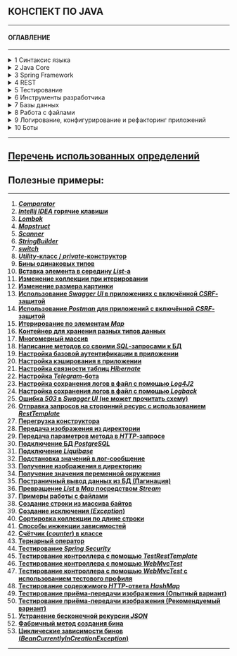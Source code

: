 ## **КОНСПЕКТ ПО JAVA**
-----------------------------------------------------------------------------------------------------------------------

#### ОГЛАВЛЕНИЕ
-----------------------------------------------------------------------------------------------------------------------

<details><summary>1 Синтаксис языка</summary><ul>

-----------------------------------------------------------------------------------------------------------------------
[***1 Синтаксис языка***](/conspect/01_01.md/#1-синтаксис-языка)
-----------------------------------------------------------------------------------------------------------------------

<details><summary>1.1 Переменные</summary>

-----------------------------------------------------------------------------------------------------------------------
[***1.1 Переменные***](/conspect/01_01.md/#11-переменные)

> [**1.1.1 Виды переменных**](/conspect/01_01.md/#111-виды-переменных)

> [**1.1.2 Типизация переменных**](/conspect/01_01.md/#112-типизация-переменных)

> [**1.1.3 Значения переменных по умолчанию**](/conspect/01_01.md/#113-значения-переменных-по-умолчанию)
-----------------------------------------------------------------------------------------------------------------------
</details>

<details><summary>1.2 Условные операторы</summary>

-----------------------------------------------------------------------------------------------------------------------
[***1.2 Условные операторы***](/conspect/01_02.md/#12-условные-операторы)

> [_1.2.1 Оператор ***if***_](/conspect/01_02.md/#121-оператор-if)  

> [_1.2.2 Оператор ***if-else***_](/conspect/01_02.md/#122-оператор-if-else)  

> [_1.2.3 Оператор ***switch***_](/conspect/01_02.md/#123-оператор-switch)  

> [_1.2.4 Тернарный оператор_](/conspect/01_02.md/#124-тернарный-оператор)
-----------------------------------------------------------------------------------------------------------------------
</details>

<details><summary>1.3 Циклы</summary>

-----------------------------------------------------------------------------------------------------------------------
[***1.3 Циклы***](/conspect/01_03.md/#13-циклы)

> [**1.3.1 Цикл _for_**](/conspect/01_03.md/#131-цикл-for)

> [**1.3.2 Цикл _while_**](/conspect/01_03.md/#132-цикл-while)

> [**1.3.3 Цикл _do-while_**](/conspect/01_03.md/#133-цикл-do-while)

> [**1.3.4 Цикл _for-each_**](/conspect/01_03.md/#134-цикл-for-each)
-----------------------------------------------------------------------------------------------------------------------
</details>

<details><summary>1.4 Массивы</summary>

-----------------------------------------------------------------------------------------------------------------------
[***1.4 Массивы***](/conspect/01_04.md/#14-массивы)

> [**1.4.1 Виды массивов**](/conspect/01_04.md/#141-виды-массивов)

> [**1.4.2 Способы создания массивов**](/conspect/01_04.md/#142-способы-создания-массивов)
> > [_1.4.2.1 Объявление массива_](/conspect/01_04.md/#1421-объявление-массива)  
> > [_1.4.2.2 Инициализация массива_](/conspect/01_04.md/#1422-инициализация-массива)

> [**1.4.3 Получение значения элемента массива**](/conspect/01_04.md/#143-получение-значения-элемента-массива)

> [**1.4.4 Свойство массива _length_**](/conspect/01_04.md/#144-свойство-массива-length)

> [**1.4.5 Класс _Arrays_**](/conspect/01_04.md/#145-класс-arrays)
> > [_1.4.5.1 toString()_](/conspect/01_04.md/#1451-tostring)  
> > [_1.4.5.2 fill()_](/conspect/01_04.md/#1452-fill)  
> > [_1.4.5.3 equals()_](/conspect/01_04.md/#1453-equals)  
> > [_1.4.5.4 copyOf()_](/conspect/01_04.md/#1454-copyof)  
> > [_1.4.5.5 sort()_](/conspect/01_04.md/#1455-sort)  
> > [_1.4.5.6 binarySearch()_](/conspect/01_04.md/#1456-binarysearch)
-----------------------------------------------------------------------------------------------------------------------
</details>

<details><summary>1.5 Строки (Класс String)</summary>

-----------------------------------------------------------------------------------------------------------------------
[***1.5 Строки (Класс String)***](/conspect/01_05.md/#15-строки-класс-string)

> [**1.5.1 Пул строк (String pool)**](/conspect/01_05.md/#151-пул-строк-string-pool)

> [**1.5.2 Конкатенация (сложение) строк**](/conspect/01_05.md/#152-конкатенация-сложение-строк)

> [**1.5.3 Методы для работы со строками**](/conspect/01_05.md/#153-методы-для-работы-со-строками)
> > [_1.5.3.1 equals()_](/conspect/01_05.md/#1531-equals)  
> > [_1.5.3.2 equalsIgnoreCase()_](/conspect/01_05.md/#1532-equalsignorecase)  
> > [_1.5.3.3 length()_](/conspect/01_05.md/#1533-length)  
> > [_1.5.3.4 isEmpty()_](/conspect/01_05.md/#1534-isempty)  
> > [_1.5.3.5 isBlank()_](/conspect/01_05.md/#1535-isblank)  
> > [_1.5.3.6 contains()_](/conspect/01_05.md/#1536-contains)  
> > [_1.5.3.7 endsWith()_](/conspect/01_05.md/#1537-endswith)  
> > [_1.5.3.8 startsWith()_](/conspect/01_05.md/#1538-startswith)  
> > [_1.5.3.9 charAt()_](/conspect/01_05.md/#1539-charat)  
> > [_1.5.3.10 substring()_](/conspect/01_05.md/#15310-substring)  
> > [_1.5.3.11 toUpperCase()_](/conspect/01_05.md/#15311-touppercase)  
> > [_1.5.3.12 toLowerCase()_](/conspect/01_05.md/#15312-tolowercase)  
> > [_1.5.3.13 trim()_](/conspect/01_05.md/#15313-trim)  
> > [_1.5.3.14 split()_](/conspect/01_05.md/#15314-split)  
> > [_1.5.3.15 toCharArray()_](/conspect/01_05.md/#15315-tochararray)  
> > [_1.5.3.16 replace()_](/conspect/01_05.md/#15316-replace)  
> > [_1.5.3.17 repeat()_](/conspect/01_05.md/#15317-repeat)

> [**1.5.4 Формирование строк из массивов**](/conspect/01_05.md/#154-формирование-строк-из-массивов)
> > [_1.5.4.1 Символьный массив_](/conspect/01_05.md/#1541-символьный-массив)  
> > [_1.5.4.2 Массив байтов_](/conspect/01_05.md/#1542-массив-байтов)
-----------------------------------------------------------------------------------------------------------------------
</details>

<details><summary>1.6 Изменяемые строки (StringBuilder)</summary>

-----------------------------------------------------------------------------------------------------------------------
[***1.6 Изменяемые строки (StringBuilder)***](/conspect/01_06.md/#16-изменяемые-строки-stringbuilder)

> [**1.6.1 append()**](/conspect/01_06.md/#161-append)

> [**1.6.2 toString()**](/conspect/01_06.md/#162-tostring)
-----------------------------------------------------------------------------------------------------------------------
</details>

<details><summary>1.7 Класс Scanner</summary>

-----------------------------------------------------------------------------------------------------------------------
[***1.7 Класс Scanner***](/conspect/01_07.md/#17-класс-scanner)

> [**1.7.1 nextLine()**](/conspect/01_07.md/#171-nextline)

> [**1.7.2 nextInt()**](/conspect/01_07.md/#172-nextint)

> [**1.7.3 hasNext()**](/conspect/01_07.md/#173-hasnext)

> [**1.7.4 hasNextInt()**](/conspect/01_07.md/#174-hasnextint)

> [**1.7.5 hasNextLine()**](/conspect/01_07.md/#175-hasnextline)

> [**1.7.6 hasNextByte()**](/conspect/01_07.md/#176-hasnextbyte)

> [**1.7.7 hasNextShort()**](/conspect/01_07.md/#177-hasnextshort)

> [**1.7.8 hasNextLong()**](/conspect/01_07.md/#178-hasnextlong)

> [**1.7.9 hasNextFloat()**](/conspect/01_07.md/#179-hasnextfloat)

> [**1.7.10 hasNextDouble()**](/conspect/01_07.md/#1710-hasnextdouble)

> [**1.7.11 useDelimiter()**](/conspect/01_07.md/#1711-usedelimiter)

> [**1.7.12 close()**](/conspect/01_07.md/#1712-close)
-----------------------------------------------------------------------------------------------------------------------
</details>

<details><summary>1.8 Методы</summary>

-----------------------------------------------------------------------------------------------------------------------
[***1.8 Методы***](/conspect/01_08.md/#18-методы)

> [**1.8.1 Модификаторы доступа**](/conspect/01_08.md/#181-модификаторы-доступа)

> [**1.8.2 Типы методов**](/conspect/01_08.md/#182-типы-методов)

> [**1.8.3 Идентичность методов**](/conspect/01_08.md/#183-идентичность-методов)

> [**1.8.4 Возвращение значений из метода**](/conspect/01_08.md/#184-возвращение-значений-из-метода)
-----------------------------------------------------------------------------------------------------------------------
</details>

<details><summary>1.9 Объекты и классы</summary>

-----------------------------------------------------------------------------------------------------------------------
[***1.9 Объекты и классы***](/conspect/01_09.md/#19-объекты-и-классы)

> [**1.9.1 Объекты**](/conspect/01_09.md/#191-объекты)

> [**1.9.2 Классы**](/conspect/01_09.md/#192-классы)

> [**1.9.3 Конструктор**](/conspect/01_09.md/#193-конструктор)

> [**1.9.4 Ключевое слово _this_**](/conspect/01_09.md/#194-ключевое-слово-this)

> [**1.9.5 Переменные класса (поля)**](/conspect/01_09.md/#195-переменные-класса-поля)

> [**1.9.6 Геттеры и сеттеры**](/conspect/01_09.md/#196-геттеры-и-сеттеры)

> [**1.9.7 Методы объектов**](/conspect/01_09.md/#197-методы-объектов)
> > [_1.9.7.1 Переопределение метода_](/conspect/01_09.md/#1971-переопределение-метода)  
> > [_1.9.7.2 toString()_](/conspect/01_09.md/#1972-tostring)  
> > [_1.9.7.3 equals()_](/conspect/01_09.md/#1973-equals)  
> > [_1.9.7.4 hashCode()_](/conspect/01_09.md/#1974-hashcode)  
> > [_1.9.7.5 Контракт между equals() и hashCode()_](/conspect/01_09.md/#1975-контракт-между-equals-и-hashcode)

> [**1.9.8 Enum**](/conspect/01_09.md/#198-enum)
> > [_1.9.8.1 values()_](/conspect/01_09.md/#1981-values)  
> > [_1.9.8.2 valueOf()_](/conspect/01_09.md/#1982-valueof)  
> > [_1.9.8.3 ordinal()_](/conspect/01_09.md/#1983-ordinal)  
> > [_1.9.8.4 compareTo()_](/conspect/01_09.md/#1984-compareto)  
> > [_1.9.8.5 name()_](/conspect/01_09.md/#1985-name)
-----------------------------------------------------------------------------------------------------------------------
</details>

<details><summary>1.10 Принципы написания кода</summary>

-----------------------------------------------------------------------------------------------------------------------
[***1.10 Принципы написания кода***](/conspect/01_10.md/#110-принципы-написания-кода)

> [**1.10.1 SOLID**](/conspect/01_10.md/#1101-solid)

> [**1.10.2 DRY**](/conspect/01_10.md/#1102-dry)

> [**1.10.3 KISS**](/conspect/01_10.md/#1103-kiss)

> [**1.10.4 YAGNI**](/conspect/01_10.md/#1104-yagni)
-----------------------------------------------------------------------------------------------------------------------
</details>
</ul></details>

<details><summary>2 Java Core</summary><ul>

-----------------------------------------------------------------------------------------------------------------------
[***2 Java Core***](/conspect/02_01.md/#2-java-core)
-----------------------------------------------------------------------------------------------------------------------

<details><summary>2.1 Память в Java</summary>

-----------------------------------------------------------------------------------------------------------------------
[***2.1 Память в Java***](/conspect/02_01.md/#21-память-в-java)

> [**2.1.1 Структура данных**](/conspect/02_01.md/#211-структура-данных)

> [**2.1.1 Стек (Stack)**](/conspect/02_01.md/#211-стек-stack)

> [**2.1.2 Куча (Heap)**](/conspect/02_01.md/#212-куча-heap)

> [**2.1.3 Сборка мусора (Garbage Collection)**](/conspect/02_01.md/#213-сборка-мусора-garbage-collection)
> > [_2.1.3.1 Serial GC_](/conspect/02_01.md/#2131-serial-gc)  
> > [_2.1.3.2 Parallel GC_](/conspect/02_01.md/#2132-parallel-gc)  
> > [_2.1.3.3 CMS (Concurrent Mark Sweep) GC_](/conspect/02_01.md/#2133-cms-concurrent-mark-sweep-gc)  
> > [_2.1.3.4 G1 (Garbage First) GC_](/conspect/02_01.md/#2134-g1-garbage-first-gc)

> [**2.1.4 Жизненный цикл приложения**](/conspect/02_01.md/#214-жизненный-цикл-приложения)  
> > [_2.1.4.1 JDK, JRE, JVM_](/conspect/02_01.md/#2141-jdk-jre-jvm)  
> > [_2.1.4.2 Основные настройки JVM_](/conspect/02_01.md/#2142-основные-настройки-jvm)

> [**2.1.5 Типы ссылок на объекты**](/conspect/02_01.md/#215-типы-ссылок-на-объекты)
-----------------------------------------------------------------------------------------------------------------------
</details>

###### 2.2 Объектно-ориентированное программирование (ООП)

-----------------------------------------------------------------------------------------------------------------------
[***2.2 Объектно-ориентированное программирование (ООП)***](/conspect/02_02.md/#22-объектно-ориентированное-программирование-ооп)

> [**2.2.1 Инкапсуляция**](/conspect/02_02.md/#221-инкапсуляция)

> [**2.2.2 Наследование**](/conspect/02_02.md/#222-наследование)

> [**2.2.3 Полиморфизм**](/conspect/02_02.md/#223-полиморфизм)  
> > [_2.2.3.1 Дженерики (Параметрический полиморфизм)_](/conspect/02_02.md/#2231-дженерики-параметрический-полиморфизм)  

> [**2.2.4 Абстракция**](/conspect/02_02.md/#224-абстракция)
> > [_2.2.4.1 Абстрактные классы_](/conspect/02_02.md/#2241-абстрактные-классы)  
> > [_2.2.4.2 Интерфейсы_](/conspect/02_02.md/#2242-интерфейсы)
> > > [2.2.4.2.1 Анонимные классы](/conspect/02_02.md/#22421-анонимные-классы)  
> > > [2.2.4.2.2 Функциональные интерфейсы](/conspect/02_02.md/#22422-функциональные-интерфейсы)  
> > > [2.2.4.2.3 _Iterator_](/conspect/02_02.md/#22423-iterator)  
> > > [2.2.4.2.4 _Comparator_](/conspect/02_02.md/#22424-comparator)  
> > > [2.2.4.2.5 _Comparable_](/conspect/02_02.md/#22425-comparable)  
>
> > [_2.2.4.3 Различия между абстрактным классом и интерфейсом_](/conspect/02_02.md/#2243-различия-между-абстрактным-классом-и-интерфейсом)  
-----------------------------------------------------------------------------------------------------------------------

###### 2.3 MVC

-----------------------------------------------------------------------------------------------------------------------
[***2.3 MVC***](/conspect/02_03.md/#23-mvc)
-----------------------------------------------------------------------------------------------------------------------

###### 2.4 Системы сборки

-----------------------------------------------------------------------------------------------------------------------
[***2.4 Системы сборки***](/conspect/02_04.md/#24-системы-сборки)

> [**2.4.1 Maven**](/conspect/02_04.md/#241-maven)

> [**2.4.2 Gradle**](/conspect/02_04.md/#242-gradle)

> [**2.4.3 Библиотеки**](/conspect/02_04.md/#243-библиотеки)
-----------------------------------------------------------------------------------------------------------------------

###### 2.5 Исключения

-----------------------------------------------------------------------------------------------------------------------
[***2.5 Исключения***](/conspect/02_05.md/#25-исключения)

> [**2.5.1 Иерархия исключений**](/conspect/02_05.md/#251-иерархия-исключений)

> [**2.5.2 Обработка исключений**](/conspect/02_05.md/#252-обработка-исключений)

> [**2.5.3 Написание своих исключений**](/conspect/02_05.md/#253-написание-своих-исключений)
-----------------------------------------------------------------------------------------------------------------------

###### 2.6 Java Collections Framework

-----------------------------------------------------------------------------------------------------------------------
[***2.6 Java Collections Framework***](/conspect/02_06.md/#26-java-collections-framework)

> [**2.6.1 Класс Collections**](/conspect/02_06.md/#261-класс-collections)
> > [_2.6.1.1 fill()_](/conspect/02_06.md/#2611-fill)  
> > [_2.6.1.2 max()_](/conspect/02_06.md/#2612-max)  
> > [_2.6.1.3 min()_](/conspect/02_06.md/#2613-min)  
> > [_2.6.1.4 copy()_](/conspect/02_06.md/#2614-copy)  
> > [_2.6.1.5 binarySearch()_](/conspect/02_06.md/#2615-binarysearch)

> [**2.6.2 Список (_List_)**](/conspect/02_06.md/#262-список-list)
> > [_2.6.2.1 **ArrayList**_](/conspect/02_06.md/#2621-arraylist)
> > > [2.6.2.1.1 add()](/conspect/02_06.md/#26211-add)  
> > > [2.6.2.1.2 get()](/conspect/02_06.md/#26212-get)  
> > > [2.6.2.1.3 set()](/conspect/02_06.md/#26213-set)  
> > > [2.6.2.1.4 size()](/conspect/02_06.md/#26214-size)  
> > > [2.6.2.1.5 contains()](/conspect/02_06.md/#26215-contains)  
> > > [2.6.2.1.6 remove()](/conspect/02_06.md/#26216-remove)  
> > > [2.6.2.1.7 clear()](/conspect/02_06.md/#26217-clear)  
> > > [2.6.2.1.8 addAll()](/conspect/02_06.md/#26218-addall)  
> > > [2.6.2.1.9 indexOf()](/conspect/02_06.md/#26219-indexof)  
> > > [2.6.2.1.10 isEmpty()](/conspect/02_06.md/#262110-isempty)  
> > > [2.6.2.1.11 sort()](/conspect/02_06.md/#262111-sort)  
> > > [2.6.2.1.12 toArray()](/conspect/02_06.md/#262112-toarray)

> > [_2.6.2.2 **LinkedList**_](/conspect/02_06.md/#2622-linkedlist)  
> > [_2.6.2.3 Разница между **ArrayList** и **LinkedList**_](/conspect/02_06.md/#2623-разница-между-arraylist-и-linkedlist)

> [**2.6.3 Множество (_Set_)**](/conspect/02_06.md/#263-множество-set)

> [**2.6.4 Очередь (_Queue_)**](/conspect/02_06.md/#264-очередь-queue)
> > [_2.6.4.1 add()_](/conspect/02_06.md/#2641-add)  
> > [_2.6.4.2 remove()_](/conspect/02_06.md/#2642-remove)  
> > [_2.6.4.3 poll()_](/conspect/02_06.md/#2643-poll)  
> > [_2.6.4.4 peek()_](/conspect/02_06.md/#2644-peek)  
> > [_2.6.4.5 element()_](/conspect/02_06.md/#2645-element)
>
> > [_2.6.4.6 Двусторонняя очередь (**Deque**)_](/conspect/02_06.md/#2646-двусторонняя-очередь-deque)
> > > [2.6.4.6.1 addFirst()](/conspect/02_06.md/#26461-addfirst)  
> > > [2.6.4.6.2 addLast()](/conspect/02_06.md/#26462-addlast)  
> > > [2.6.4.6.3 getFirst()](/conspect/02_06.md/#26463-getfirst)  
> > > [2.6.4.6.4 getLast()](/conspect/02_06.md/#26464-getlast)  
> > > [2.6.4.6.5 offerFirst()](/conspect/02_06.md/#26465-offerfirst)  
> > > [2.6.4.6.6 offerLast()](/conspect/02_06.md/#26466-offerlast)  
> > > [2.6.4.6.7 рор()](/conspect/02_06.md/#26467-рор)  
> > > [2.6.4.6.8 push()](/conspect/02_06.md/#26468-push)  
> > > [2.6.4.6.9 removeFirstOccurrence()](/conspect/02_06.md/#26469-removefirstoccurrence)  
> > > [2.6.4.6.10 removeLastOccurrence()](/conspect/02_06.md/#264610-removelastoccurrence)

> [**2.6.5 Мап (_Map_)**](/conspect/02_06.md/#265-мап-map)
> > [_2.6.5.1 **HashMap**_](/conspect/02_06.md/#2651-hashmap)
> > > [2.6.5.1.1 put()](/conspect/02_06.md/#26511-put)  
> > > [2.6.5.1.2 get()](/conspect/02_06.md/#26512-get)  
> > > [2.6.5.1.3 containsValue()](/conspect/02_06.md/#26513-containsvalue)  
> > > [2.6.5.1.4 containsKey()](/conspect/02_06.md/#26514-containskey)  
> > > [2.6.5.1.5 remove()](/conspect/02_06.md/#26515-remove)  
> > > [2.6.5.1.6 isEmpty()](/conspect/02_06.md/#26516-isempty)  
> > > [2.6.5.1.7 size()](/conspect/02_06.md/#26517-size)  
> > > [2.6.5.1.8 clear()](/conspect/02_06.md/#26518-clear)  
> > > [2.6.5.1.9 keySet()](/conspect/02_06.md/#26519-keyset)  
> > > [2.6.5.1.10 values()](/conspect/02_06.md/#265110-values)  
> > > [2.6.5.1.11 entrySet()](/conspect/02_06.md/#265111-entryset)
>
> > [_2.6.5.2 **LinkedHashMap**_](/conspect/02_06.md/#2652-linkedhashmap)  
> > [_2.6.5.3 **TreeMap**_](/conspect/02_06.md/#2653-treemap)  
> > [_2.6.5.4 Сравнительная таблица реализаций интерфейса **Map**_](/conspect/02_06.md/#2654-сравнительная-таблица-реализаций-интерфейса-map)
>
> > [_2.6.5.5 Интерфейс **Map.Entry**_](/conspect/02_06.md/#2655-интерфейс-mapentry)
> > > [2.6.5.5.1 equals()](/conspect/02_06.md/#26551-equals)  
> > > [2.6.5.5.2 hashCode()](/conspect/02_06.md/#26552-hashcode)  
> > > [2.6.5.5.3 getKey()](/conspect/02_06.md/#26553-getkey)  
> > > [2.6.5.5.4 getValue()](/conspect/02_06.md/#26554-getvalue)  
> > > [2.6.5.5.5 setValue()](/conspect/02_06.md/#26555-setvalue)
-----------------------------------------------------------------------------------------------------------------------

###### 2.7 Алгоритмы

-----------------------------------------------------------------------------------------------------------------------
[***2.7 Алгоритмы***](/conspect/02_07.md/#27-алгоритмы)  

> [**2.7.1 Алгоритмическая сложность**](/conspect/02_07.md/#271-алгоритмическая-сложность)  

> [**2.7.2 Примеры базовых алгоритмов**](/conspect/02_07.md/#272-примеры-базовых-алгоритмов)  
> > [_2.7.2.1 Пузырьковая сортировка_](/conspect/02_07.md/#2721-пузырьковая-сортировка)  
> > [_2.7.2.2 Сортировка выбором_](/conspect/02_07.md/#2722-сортировка-выбором)  
> > [_2.7.2.3 Сортировка вставкой_](/conspect/02_07.md/#2723-сортировка-вставкой)  
> > [_2.7.2.4 Линейный поиск_](/conspect/02_07.md/#2724-линейный-поиск)  
> > [_2.7.2.5 Бинарный поиск_](/conspect/02_07.md/#2725-бинарный-поиск)  
> > [_2.7.2.6 Два указателя_](/conspect/02_07.md/#2726-два-указателя)  

> [**2.7.3 Рекурсия**](/conspect/02_07.md/#273-рекурсия)  
> > [_2.7.3.1 Алгоритм Фибоначчи_](/conspect/02_07.md/#2731-алгоритм-фибоначчи)  
> > [_2.7.3.2 Быстрая сортировка_](/conspect/02_07.md/#2732-быстрая-сортировка)  
> > [_2.7.3.3 Сортировка слиянием_](/conspect/02_07.md/#2733-сортировка-слиянием)

> [**2.7.4 Алгоритмы на графах**](/conspect/02_07.md/#274-алгоритмы-на-графах)  
> > [_2.7.4.1 Поиск в глубину_](/conspect/02_07.md/#2741-поиск-в-глубину)  
> > [_2.7.4.2 Поиск в ширину_](/conspect/02_07.md/#2742-поиск-в-ширину)  
> > [_2.7.4.3 Алгоритм Дейкстры_](/conspect/02_07.md/#2743-алгоритм-дейкстры)  
-----------------------------------------------------------------------------------------------------------------------

###### 2.8 Stream API

-----------------------------------------------------------------------------------------------------------------------
[***2.8 Stream API***](/conspect/02_08.md/#28-stream-api)

> [**2.8.1 Лямбда-выражения**](/conspect/02_08.md/#281-лямбда-выражения)

> [**2.8.2 Ссылки на методы**](/conspect/02_08.md/#282-ссылки-на-методы)

> [**2.8.3 Stream**](/conspect/02_08.md/#283-stream)
> > [_2.8.3.1 Создание Stream_](/conspect/02_08.md/#2831-создание-stream)  
> > [_2.8.3.2 Промежуточные (конвеерные) операции Stream_](/conspect/02_08.md/#2832-промежуточные-конвеерные-операции-stream)
> > > [2.8.3.2.1 distinct()](/conspect/02_08.md/#28321-distinct)  
> > > [2.8.3.2.2 filter()](/conspect/02_08.md/#28322-filter)  
> > > [2.8.3.2.3 limit()](/conspect/02_08.md/#28323-limit)  
> > > [2.8.3.2.4 map()](/conspect/02_08.md/#28324-map)  
> > > [2.8.3.2.5 flatMap()](/conspect/02_08.md/#28325-flatmap)  
> > > [2.8.3.2.6 skip()](/conspect/02_08.md/#28326-skip)  
> > > [2.8.3.2.7 sorted()](/conspect/02_08.md/#28327-sorted)
>
> > [_2.8.3.3 Терминальные (конечные) операции Stream_](/conspect/02_08.md/#2833-терминальные-конечные-операции-stream)
> > > [2.8.3.3.1 allMatch()](/conspect/02_08.md/#28331-allmatch)  
> > > [2.8.3.3.2 anyMatch()](/conspect/02_08.md/#28332-anymatch)  
> > > [2.8.3.3.3 collect()](/conspect/02_08.md/#28333-collect)  
> > > [2.8.3.3.4 count()](/conspect/02_08.md/#28334-count)  
> > > [2.8.3.3.5 findFirst()](/conspect/02_08.md/#28335-findfirst)  
> > > [2.8.3.3.6 findAny()](/conspect/02_08.md/#28336-findany)  
> > > [2.8.3.3.7 forEach()](/conspect/02_08.md/#28337-foreach)  
> > > [2.8.3.3.8 max()](/conspect/02_08.md/#28338-max)  
> > > [2.8.3.3.9 min()](/conspect/02_08.md/#28339-min)  
> > > [2.8.3.3.10 noneMatch()](/conspect/02_08.md/#283310-nonematch)  
> > > [2.8.3.3.11 toArray()](/conspect/02_08.md/#283311-toarray)

> [**2.8.4 Collectors**](/conspect/02_08.md/#284-collectors)

> [**2.8.5 Optional**](/conspect/02_08.md/#285-optional)
> > [_2.8.5.1 Создание Optional_](/conspect/02_08.md/#2851-создание-optional)  
> > [_2.8.5.2 isPresent() и isEmpty()_](/conspect/02_08.md/#2852-ispresent-и-isempty)  
> > [_2.8.5.3 ifPresent()_](/conspect/02_08.md/#2853-ifpresent)  
> > [_2.8.5.4 orElse()_](/conspect/02_08.md/#2854-orelse)  
> > [_2.8.5.5 orElseGet()_](/conspect/02_08.md/#2855-orelseget)  
> > [_2.8.5.6 orElseThrow()_](/conspect/02_08.md/#2856-orelsethrow)  
> > [_2.8.5.7 get()_](/conspect/02_08.md/#2857-get)  
> > [_2.8.5.8 filter()_](/conspect/02_08.md/#2858-filter)  
> > [_2.8.5.9 map()_](/conspect/02_08.md/#2859-map)  
> > [_2.8.5.10 flatMap()_](/conspect/02_08.md/#28510-flatmap)

> [**2.8.6 Параллельные стримы**](/conspect/02_08.md/#286-параллельные-стримы)
-----------------------------------------------------------------------------------------------------------------------

###### 2.9 Thread

-----------------------------------------------------------------------------------------------------------------------
[***2.9 Thread***](/conspect/02_09.md/#29-thread)

> [**2.9.1 Методы класса Thread**](/conspect/02_09.md/#291-методы-класса-thread)
> > [_2.9.1.1 start()_](/conspect/02_09.md/#2911-start)  
> > [_2.9.1.2 run()_](/conspect/02_09.md/#2912-run)  
> > [_2.9.1.3 sleep()_](/conspect/02_09.md/#2913-sleep)  
> > [_2.9.1.4 join()_](/conspect/02_09.md/#2914-join)  
> > [_2.9.1.5 interrupt()_](/conspect/02_09.md/#2915-interrupt)  
> > [_2.9.1.6 currentThread()_](/conspect/02_09.md/#2916-currentthread)  
> > [_2.9.1.7 isInterrupted()_](/conspect/02_09.md/#2917-isinterrupted)

> [**2.9.2 Потоки-демоны**](/conspect/02_09.md/#292-потоки-демоны)

> [**2.9.3 Синхронизация потоков**](/conspect/02_09.md/#293-синхронизация-потоков)
> > [_2.9.3.1 **Deadlock**_](/conspect/02_09.md/#2931-deadlock)  
> > [_2.9.3.2 Синхронизаторы_](/conspect/02_09.md/#2932-синхронизаторы)
> > > [2.9.3.2.1 **Semaphore**](/conspect/02_09.md/#29321-semaphore)  
> > > [2.9.3.2.2 **CountDownLatch**](/conspect/02_09.md/#29322-countdownlatch)  
> > > [2.9.3.2.3 **CyclicBarrier**](/conspect/02_09.md/#29323-cyclicbarrier)  
> > > [2.9.3.2.4 **Exchanger**](/conspect/02_09.md/#29324-exchanger)  
> > > [2.9.3.2.5 **Phaser**](/conspect/02_09.md/#29325-phaser)
-----------------------------------------------------------------------------------------------------------------------

###### 2.10 Транзакции

-----------------------------------------------------------------------------------------------------------------------
[***2.10 Транзакции***](/conspect/02_10.md/#210-транзакции)

> [**2.10.1 ACID**](/conspect/02_10.md/#2101-acid)

> [**2.10.2 Уровни изоляции транзакций**](/conspect/02_10.md/#2102-уровни-изоляции-транзакций)

> [**2.10.3 Управление транзакциями в Spring**](/conspect/02_10.md/#2103-управление-транзакциями-в-spring)
-----------------------------------------------------------------------------------------------------------------------
</ul></details>

<details><summary>3 Spring Framework</summary><ul>

-----------------------------------------------------------------------------------------------------------------------
[***3 Spring Framework***](/conspect/03_01.md/#3-spring-framework)
-----------------------------------------------------------------------------------------------------------------------

###### 3.1 Основные технологии

-----------------------------------------------------------------------------------------------------------------------
[***3.1 Основные технологии***](/conspect/03_01.md/#31-основные-технологии)

> [**3.1.1 Inversion of Control**](/conspect/03_01.md/#311-inversion-of-control)
> > [_3.1.1.1 Интерфейс BeanFactory_](/conspect/03_01.md/#3111-интерфейс-beanfactory)  
> > [_3.1.1.2 Интерфейс ApplicationContext_](/conspect/03_01.md/#3112-интерфейс-applicationcontext)
> > > [3.1.1.2.1 Загрузка конфигурации из XML-файла](/conspect/03_01.md/#31121-загрузка-конфигурации-из-xml-файла)  
> > > [3.1.1.2.2 Загрузка конфигурации из Groovy-файла](/conspect/03_01.md/#31122-загрузка-конфигурации-из-groovy-файла)  
> > > [3.1.1.2.3 Использование конфигураций](/conspect/03_01.md/#31123-использование-конфигураций)

> [**3.1.2 Spring Bean**](/conspect/03_01.md/#312-spring-bean)
> > [_3.1.2.1 Переопределение бинов_](/conspect/03_01.md/#3121-переопределение-бинов)  
> > [_3.1.2.2 Нейминг бинов_](/conspect/03_01.md/#3122-нейминг-бинов)

> [**3.1.3 Dependency Injection**](/conspect/03_01.md/#313-dependency-injection)
-----------------------------------------------------------------------------------------------------------------------

###### 3.2 Spring Boot

-----------------------------------------------------------------------------------------------------------------------
[***3.2 Spring Boot***](/conspect/03_02.md/#32-spring-boot)

> [**3.2.1 Spring Boot Caching**](/conspect/03_02.md/#321-spring-boot-caching)
-----------------------------------------------------------------------------------------------------------------------

###### 3.3 Spring Initializr

-----------------------------------------------------------------------------------------------------------------------
[***3.3 Spring Initializr***](/conspect/03_03.md/#33-spring-initializr)

> [**3.3.1 Web-приложения Spring**](/conspect/03_03.md/#331-web-приложения-spring)
> > [_3.3.1.1 Контроллер_](/conspect/03_03.md/#3311-контроллер)  
> > [_3.3.1.2 Сервис_](/conspect/03_03.md/#3312-сервис)

> [**3.3.2 Передача параметров метода в запросе**](/conspect/03_03.md/#332-передача-параметров-метода-в-запросе)

> [**3.3.3 Объявление бинов**](/conspect/03_03.md/#333-объявление-бинов)

> [**3.3.4 Конфигурация бинов**](/conspect/03_03.md/#334-конфигурация-бинов)

> [**3.3.5 Bean Scope**](/conspect/03_03.md/#335-bean-scope)

> [**3.3.6 Обработка исключений**](/conspect/03_03.md/#336-обработка-исключений)
-----------------------------------------------------------------------------------------------------------------------

###### 3.4 Аннотации Spring

-----------------------------------------------------------------------------------------------------------------------
[***3.4 Аннотации Spring***](/conspect/03_04.md/#34-аннотации-spring)

> [**3.4.1 Аннотации для стартера**](/conspect/03_04.md/#341-аннотации-для-стартера)

> [**3.4.2 Аннотации для конфигурации**](/conspect/03_04.md/#342-аннотации-для-конфигурации)

> [**3.4.3 Аннотации для полей конфигурации**](/conspect/03_04.md/#343-аннотации-для-полей-конфигурации)

> [**3.4.4 Аннотации для методов конфигурации**](/conspect/03_04.md/#344-аннотации-для-методов-конфигурации)

> [**3.4.5 Аннотации для контроллера**](/conspect/03_04.md/#345-аннотации-для-контроллера)

> [**3.4.6 Аннотации для полей контроллера**](/conspect/03_04.md/#346-аннотации-для-полей-контроллера)

> [**3.4.7 Аннотации для методов контроллера**](/conspect/03_04.md/#347-аннотации-для-методов-контроллера)

> [**3.4.8 Аннотации для сервиса**](/conspect/03_04.md/#348-аннотации-для-сервиса)

> [**3.4.9 Аннотации для полей сервиса**](/conspect/03_04.md/#349-аннотации-для-полей-сервиса)

> [**3.4.10 Аннотации для методов сервиса**](/conspect/03_04.md/#3410-аннотации-для-методов-сервиса)

> [**3.4.11 Аннотации для репозитория**](/conspect/03_04.md/#3411-аннотации-для-репозитория)

> [**3.4.12 Аннотации для полей репозитория**](/conspect/03_04.md/#3412-аннотации-для-полей-репозитория)

> [**3.4.13 Аннотации для методов репозитория**](/conspect/03_04.md/#3413-аннотации-для-методов-репозитория)

> [**3.4.14 Аннотации для сущностей**](/conspect/03_04.md/#3414-аннотации-для-сущностей)

> [**3.4.15 Аннотации для полей сущностей**](/conspect/03_04.md/#3415-аннотации-для-полей-сущностей)

> [**3.4.16 Аннотации для методов сущностей**](/conspect/03_04.md/#3416-аннотации-для-методов-сущностей)

> [**3.4.17 Аннотации для исключений**](/conspect/03_04.md/#3417-аннотации-для-исключений)

> [**3.4.18 Аннотации для полей исключений**](/conspect/03_04.md/#3418-аннотации-для-полей-исключений)

> [**3.4.19 Аннотации для тестов**](/conspect/03_04.md/#3419-аннотации-для-тестов)

> [**3.4.20 Аннотации для полей тестов**](/conspect/03_04.md/#3420-аннотации-для-полей-тестов)

> [**3.4.21 Аннотации для методов тестов**](/conspect/03_04.md/#3421-аннотации-для-методов-тестов)

> [**3.4.22 Аннотации для мапперов**](/conspect/03_04.md/#3422-аннотации-для-мапперов)

> [**3.4.23 Аннотации для методов мапперов**](/conspect/03_04.md/#3423-аннотации-для-методов-мапперов)

> [**3.4.24 Аннотации для ExceptionHandler**](/conspect/03_04.md/#3424-аннотации-для-exceptionhandler)

> [**3.4.25 Аннотации для методов ExceptionHandler**](/conspect/03_04.md/#3425-аннотации-для-методов-exceptionhandler)
-----------------------------------------------------------------------------------------------------------------------

###### 3.5 Файл application.properties

-----------------------------------------------------------------------------------------------------------------------
[***3.5 Файл application.properties***](/conspect/03_05.md/#35-файл-applicationproperties)
-----------------------------------------------------------------------------------------------------------------------

###### 3.6 Spring Data

-----------------------------------------------------------------------------------------------------------------------
[***3.6 Spring Data***](/conspect/03_06.md/#36-spring-data)

> [**3.6.1 Spring Data JPA**](/conspect/03_06.md/#361-spring-data-jpa)
> > [_3.6.1.1 Подключение **Spring Data JPA**_](/conspect/03_06.md/#3611-подключение-spring-data-jpa)  
> > [_3.6.1.2 Подключение **Entity**_](/conspect/03_06.md/#3612-подключение-entity)
> > > [3.6.1.2.1 Связность сущностей](/conspect/03_06.md/#36121-связность-сущностей)  
> > > [3.6.1.2.2 Ленивая загрузка данных](/conspect/03_06.md/#36122-ленивая-загрузка-данных)
>
> > [_3.6.1.3 Подключение **JpaRepository**_](/conspect/03_06.md/#3613-подключение-jparepository)
> > > [3.6.1.3.1 Составление своих запросов](/conspect/03_06.md/#36131-составление-своих-запросов)  
> > > [3.6.1.3.2 Пагинация](/conspect/03_06.md/#36132-пагинация)
-----------------------------------------------------------------------------------------------------------------------

###### 3.7 Spring Boot Profiles

-----------------------------------------------------------------------------------------------------------------------
[***3.7 Spring Boot Profiles***](/conspect/03_07.md/#37-spring-boot-profiles)
-----------------------------------------------------------------------------------------------------------------------

###### 3.8 Spring REST Clients

-----------------------------------------------------------------------------------------------------------------------
[***3.8 Spring REST Clients***](/conspect/03_08.md/#38-spring-rest-clients)

> [**3.8.1 RestTemplate**](/conspect/03_08.md/#381-resttemplate)
> > [_3.8.1.1 getForObject()_](/conspect/03_08.md/#3811-getforobject)  
> > [_3.8.1.2 getForEntity()_](/conspect/03_08.md/#3812-getforentity)  
> > [_3.8.1.3 postForObject()_](/conspect/03_08.md/#3813-postforobject)  
> > [_3.8.1.4 postForEntity()_](/conspect/03_08.md/#3814-postforentity)  
> > [_3.8.1.5 put()_](/conspect/03_08.md/#3815-put)  
> > [_3.8.1.6 patchForObject()_](/conspect/03_08.md/#3816-patchforobject)  
> > [_3.8.1.7 delete()_](/conspect/03_08.md/#3817-delete)  
> > [_3.8.1.8 exchange()_](/conspect/03_08.md/#3818-exchange)
-----------------------------------------------------------------------------------------------------------------------

###### 3.9 Spring Security

-----------------------------------------------------------------------------------------------------------------------
[***3.9 Spring Security***](/conspect/03_09.md/#39-spring-security)

> [**3.9.1 Идентификация, аутентификация и авторизация**](/conspect/03_09.md/#391-идентификация-аутентификация-и-авторизация)
> > [_3.9.1.1 Идентификация_](/conspect/03_09.md/#3911-идентификация)  
> > [_3.9.1.2 Аутентификация_](/conspect/03_09.md/#3912-аутентификация)  
> > [_3.9.1.3 Авторизация_](/conspect/03_09.md/#3913-авторизация)
> > > [3.9.1.3.1 Авторизация _HTTP_-запросов](/conspect/03_09.md/#39131-авторизация-http-запросов)  
> > > [3.9.1.3.2 Авторизация методов](/conspect/03_09.md/#39132-авторизация-методов)

> [**3.9.2 Интеграция _Spring Security_ в _Servlet API_**](/conspect/03_09.md/#392-интеграция-spring-security-в-servlet-api)

> [**3.9.3 Получение информации о пользователе**](/conspect/03_09.md/#393-получение-информации-о-пользователе)

> [**3.9.4 Точки входа аутентификации**](/conspect/03_09.md/#394-точки-входа-аутентификации)

> [**3.9.5 Подключение _Spring Security_**](/conspect/03_09.md/#395-подключение-spring-security)

> [**3.9.6 Получение данных пользователя из базы данных**](/conspect/03_09.md/#396-получение-данных-пользователя-из-базы-данных)

> [**3.9.7 Фильтры безопасности**](/conspect/03_09.md/#397-фильтры-безопасности)

> [**3.9.8 _CSRF_**](/conspect/03_09.md/#398-csrf)

> [**3.9.9 _CORS_**](/conspect/03_09.md/#399-cors)

> [**3.9.10 Кодировщики паролей**](/conspect/03_09.md/#3910-кодировщики-паролей)
-----------------------------------------------------------------------------------------------------------------------
</ul></details>

<details><summary>4 REST</summary><ul>

-----------------------------------------------------------------------------------------------------------------------
[***4 REST***](/conspect/04.md/#4-rest)
-----------------------------------------------------------------------------------------------------------------------

###### 4.1 Протоколы

-----------------------------------------------------------------------------------------------------------------------
[***4.1 Протоколы***](/conspect/04.md/#41-протоколы)

> [**4.1.1 HTTP и HTTPS**](/conspect/04.md/#411-http-и-https)
> > [_4.1.1.1 HTTP-запрос_](/conspect/04.md/#4111-http-запрос)  
> > [_4.1.1.2 HTTP-ответ_](/conspect/04.md/#4112-http-ответ)  
> > [_4.1.1.3 URL_](/conspect/04.md/#4113-url)  
> > [_4.1.1.4 HTTPS_](/conspect/04.md/#4114-https)

> [**4.1.2 SOAP**](/conspect/04.md/#412-soap)  
> > [_4.1.2.1 Структура сообщения_](/conspect/04.md/#4121-структура-сообщения)  
> > > [4.1.2.1.1 Envelope](/conspect/04.md/#41211-envelope)  
> > > [4.1.2.1.2 Header](/conspect/04.md/#41212-header)  
> > > [4.1.2.1.3 Body](/conspect/04.md/#41213-body)  
> > > [4.1.2.1.4 Fault](/conspect/04.md/#41214-fault)  
> 
> > [_4.1.2.2 Кодировка_](/conspect/04.md/#4122-кодировка)  
> > [_4.1.2.3 Передача_](/conspect/04.md/#4123-передача)  
-----------------------------------------------------------------------------------------------------------------------

###### 4.2 Форматы

-----------------------------------------------------------------------------------------------------------------------
[***4.2 Форматы***](/conspect/04.md/#42-форматы)

> [**4.2.1 XML**](/conspect/04.md/#421-xml)

> [**4.2.2 JSON**](/conspect/04.md/#422-json)

> [**4.2.3 YAML**](/conspect/04.md/#423-yaml)
-----------------------------------------------------------------------------------------------------------------------

###### 4.3 Принципы REST

-----------------------------------------------------------------------------------------------------------------------
[***4.3 Принципы REST***](/conspect/04.md/#43-принципы-rest)
-----------------------------------------------------------------------------------------------------------------------

###### 4.4 Клиент-серверное взаимодействие

-----------------------------------------------------------------------------------------------------------------------
[***4.4 Клиент-серверное взаимодействие***](/conspect/04.md/#44-клиент-серверное-взаимодействие)
-----------------------------------------------------------------------------------------------------------------------
</ul></details>

<details><summary>5 Тестирование</summary><ul>

-----------------------------------------------------------------------------------------------------------------------
[***5 Тестирование***](/conspect/05.md/#5-тестирование)
-----------------------------------------------------------------------------------------------------------------------

###### 5.1 JUnit

-----------------------------------------------------------------------------------------------------------------------
[***5.1 JUnit***](/conspect/05.md/#51-junit)

> [**5.1.1 Подключение JUnit**](/conspect/05.md/#511-подключение-junit)

> [**5.1.2 Класс Assertions**](/conspect/05.md/#512-класс-assertions)
> > [_5.1.2.1 assertEquals()_](/conspect/05.md/#5121-assertequals)  
> > [_5.1.2.2 assertNotEquals()_](/conspect/05.md/#5122-assertnotequals)  
> > [_5.1.2.3 assertArrayEquals()_](/conspect/05.md/#5123-assertarrayequals)  
> > [_5.1.2.4 assertIterableEquals()_](/conspect/05.md/#5124-assertiterableequals)  
> > [_5.1.2.5 assertTrue()_](/conspect/05.md/#5125-asserttrue)  
> > [_5.1.2.6 assertFalse()_](/conspect/05.md/#5126-assertfalse)  
> > [_5.1.2.7 assertNull()_](/conspect/05.md/#5127-assertnull)  
> > [_5.1.2.8 assertNotNull()_](/conspect/05.md/#5128-assertnotnull)  
> > [_5.1.2.9 assertThrows()_](/conspect/05.md/#5129-assertthrows)  
> > [_5.1.2.10 assertDoesNotThrow()_](/conspect/05.md/#51210-assertdoesnotthrow)
-----------------------------------------------------------------------------------------------------------------------

###### 5.2 Параметризованные тесты

-----------------------------------------------------------------------------------------------------------------------
[***5.2 Параметризованные тесты***](/conspect/05.md/#52-параметризованные-тесты)
-----------------------------------------------------------------------------------------------------------------------

###### 5.3 Mockito

-----------------------------------------------------------------------------------------------------------------------
[***5.3 Mockito***](/conspect/05.md/#53-mockito)

> [**5.3.1 Подключение Mockito**](/conspect/05.md/#531-подключение-mockito)

> [**5.3.2 Применение Mockito**](/conspect/05.md/#532-применение-mockito)
> > [_5.3.2.1 Создание моков_](/conspect/05.md/#5321-создание-моков)  
> > [_5.3.2.2 Внедрение моков_](/conspect/05.md/#5322-внедрение-моков)  
> > [_5.3.2.3 Переопределение поведения моков_](/conspect/05.md/#5323-переопределение-поведения-моков)
> > > [5.3.2.3.1 when()](/conspect/05.md/#53231-when)  
> > > [5.3.2.3.2 thenReturn()](/conspect/05.md/#53232-thenreturn)  
> > > [5.3.2.3.3 thenThrow()](/conspect/05.md/#53233-thenthrow)  
> > > [5.3.2.3.4 doReturn()](/conspect/05.md/#53234-doreturn)  
> > > [5.3.2.3.5 doThrow()](/conspect/05.md/#53235-dothrow)  
> > > [5.3.2.3.6 doNothing()](/conspect/05.md/#53236-donothing)  
> > > [5.3.2.3.7 doCallRealMethod()](/conspect/05.md/#53237-docallrealmethod)  
> > > [5.3.2.3.8 thenCallRealMethod()](/conspect/05.md/#53238-thencallrealmethod)  
> > > [5.3.2.3.9 lenient()](/conspect/05.md/#53239-lenient)
>
> > [_5.3.2.4 Ожидаемые параметры методов моков_](/conspect/05.md/#5324-ожидаемые-параметры-методов-моков)
> > > [5.3.2.4.1 any(), anyInt(), anyBoolean(), anyChar(), anyByte(), anyShort(), anyLong(), anyFloat(), anyDouble()](/conspect/05.md/#53241-any-anyint-anyboolean-anychar-anybyte-anyshort-anylong-anyfloat-anydouble)  
> > > [5.3.2.4.2 eq()](/conspect/05.md/#53242-eq)  
> > > [5.3.2.4.3 same()](/conspect/05.md/#53243-same)  
> > > [5.3.2.4.4 contains()](/conspect/05.md/#53244-contains)  
> > > [5.3.2.4.5 endsWith() и startsWith()](/conspect/05.md/#53245-endswith-и-startswith)  
> > > [5.3.2.4.6 isNull() и isNotNull()](/conspect/05.md/#53246-isnull-и-isnotnull)
>
> > [_5.3.2.5 Проверка количества вызовов методов моков **verify()**_](/conspect/05.md/#5325-проверка-количества-вызовов-методов-моков-verify)
-----------------------------------------------------------------------------------------------------------------------

###### 5.4 Тестирование web-приложений

-----------------------------------------------------------------------------------------------------------------------
[***5.4 Тестирование web-приложений***](/conspect/05.md/#54-тестирование-web-приложений)

> [**5.4.1 Тестирование с помощью TestRestTemplate**](/conspect/05.md/#541-тестирование-с-помощью-testresttemplate)
> > [_5.4.1.1 getForObject()_](/conspect/05.md/#5411-getforobject)  
> > [_5.4.1.2 getForEntity()_](/conspect/05.md/#5412-getforentity)  
> > [_5.4.1.3 postForObject()_](/conspect/05.md/#5413-postforobject)  
> > [_5.4.1.4 postForEntity()_](/conspect/05.md/#5414-postforentity)  
> > [_5.4.1.5 put()_](/conspect/05.md/#5415-put)  
> > [_5.4.1.6 patchForObject()_](/conspect/05.md/#5416-patchforobject)  
> > [_5.4.1.7 delete()_](/conspect/05.md/#5417-delete)  
> > [_5.4.1.8 exchange()_](/conspect/05.md/#5418-exchange)  
> > [_5.4.1.9 withBasicAuth()_](/conspect/05.md/#5419-withbasicauth)
>
> [**5.4.2 Тестирование с помощью WebMvcTest**](/conspect/05.md/#542-тестирование-с-помощью-webmvctest)
-----------------------------------------------------------------------------------------------------------------------
</ul></details>

<details><summary>6 Инструменты разработчика</summary><ul>

-----------------------------------------------------------------------------------------------------------------------
[***6 Инструменты разработчика***](/conspect/06.md/#6-инструменты-разработчика)
-----------------------------------------------------------------------------------------------------------------------

###### 6.1 Документирование

-----------------------------------------------------------------------------------------------------------------------
[***6.1 Документирование***](/conspect/06.md/#61-документирование)

> [**6.1.1 _Swagger_**](/conspect/06.md/#611-swagger)
> > [_6.1.1.1 Подключение **Swagger**_](/conspect/06.md/#6111-подключение-swagger)  
> > [_6.1.1.2 Документирование приложения_](/conspect/06.md/#6112-документирование-приложения)  
> > [_6.1.1.3 Документирование контроллеров_](/conspect/06.md/#6113-документирование-контроллеров)  
> > [_6.1.1.4 Документирование методов контроллера_](/conspect/06.md/#6114-документирование-методов-контроллера)  
> > [_6.1.1.5 Документирование параметров методов контроллера_](/conspect/06.md/#6115-документирование-параметров-методов-контроллера)  
> > [_6.1.1.6 Документирование сущностей_](/conspect/06.md/#6116-документирование-сущностей)  
> > [_6.1.1.7 Совместимость со **Spring Security**_](/conspect/06.md/#6117-совместимость-со-spring-security)

> [**6.1.2 JavaDoc**](/conspect/06.md/#612-javadoc)

> [**6.1.3 Wiki**](/conspect/06.md/#613-wiki)
> > [_6.1.3.1 Markdown_](/conspect/06.md/#6131-markdown)  
> > [_6.1.3.2 README.md_](/conspect/06.md/#6132-readmemd)
-----------------------------------------------------------------------------------------------------------------------

###### 6.2 Postman

-----------------------------------------------------------------------------------------------------------------------
[***6.2 Postman***](/conspect/06.md/#62-postman)

> [**6.2.1 Совместимость со _Spring Security_**](/conspect/06.md/#621-совместимость-со-spring-security)
-----------------------------------------------------------------------------------------------------------------------

###### 6.3 PostgreSQL

-----------------------------------------------------------------------------------------------------------------------
[***6.3 PostgreSQL***](/conspect/06.md/#63-postgresql)

> [**6.3.1 Добавление ролей пользователей**](/conspect/06.md/#631-добавление-ролей-пользователей)

> [**6.3.2 Создание базы данных**](/conspect/06.md/#632-создание-базы-данных)
-----------------------------------------------------------------------------------------------------------------------

###### 6.4 Git

-----------------------------------------------------------------------------------------------------------------------
[***6.4 Git***](/conspect/06.md/#64-git)
-----------------------------------------------------------------------------------------------------------------------

###### 6.5 Intellij IDEA

-----------------------------------------------------------------------------------------------------------------------
[***6.5 Intellij IDEA***](/conspect/06.md/#65-intellij-idea)

> [**6.5.1 Горячие клавиши**](/conspect/06.md/#651-горячие-клавиши)

> [**6.5.2 Debug**](/conspect/06.md/#652-debug)
-----------------------------------------------------------------------------------------------------------------------

###### 6.6 Agile

-----------------------------------------------------------------------------------------------------------------------
[***6.6 Agile***](/conspect/06.md/#66-agile)

> [**6.6.1 Методологии Agile**](/conspect/06.md/#661-методологии-agile)

> [**6.6.2 Scrum**](/conspect/06.md/#662-scrum)
-----------------------------------------------------------------------------------------------------------------------

###### 6.7 Преобразование кода

-----------------------------------------------------------------------------------------------------------------------
[***6.7 Преобразование кода***](/conspect/06.md/#67-преобразование-кода)

> [**6.7.1 MapStruct**](/conspect/06.md/#671-mapstruct)

> [**6.7.2 Lombok**](/conspect/06.md/#672-lombok)
> > [_6.7.2.1 @Getter и @Setter_](/conspect/06.md/#6721-getter-и-setter)  
> > [_6.7.2.2 @NoArgsConstructor, @RequiredArgsConstructor и @AllArgsConstructor_](/conspect/06.md/#6722-noargsconstructor-requiredargsconstructor-и-allargsconstructor)  
> > [_6.7.2.3 @ToString_](/conspect/06.md/#6723-tostring)  
> > [_6.7.2.4 @EqualsAndHashCode_](/conspect/06.md/#6724-equalsandhashcode)  
> > [_6.7.2.5 @NonNull_](/conspect/06.md/#6725-nonnull)  
> > [_6.7.2.6 @Data_](/conspect/06.md/#6726-data)  
> > [_6.7.2.7 @Value_](/conspect/06.md/#6727-value)  
> > [_6.7.2.8 @Cleanup_](/conspect/06.md/#6728-cleanup)  
> > [_6.7.2.9 @Synchronized_](/conspect/06.md/#6729-synchronized)  
> > [_6.7.2.10 @SneakyThrows_](/conspect/06.md/#67210-sneakythrows)  
> > [_6.7.2.11 @Builder_](/conspect/06.md/#67211-builder)  
> > [_6.7.2.12 @Log_](/conspect/06.md/#67212-log)
-----------------------------------------------------------------------------------------------------------------------
</ul></details>

<details><summary>7 Базы данных</summary><ul>

-----------------------------------------------------------------------------------------------------------------------
[***7 Базы данных***](/conspect/07.md/#7-базы-данных)
-----------------------------------------------------------------------------------------------------------------------

###### 7.1 Data Tier

-----------------------------------------------------------------------------------------------------------------------
[***7.1 Data Tier***](/conspect/07.md/#71-data-tier)
-----------------------------------------------------------------------------------------------------------------------

###### 7.2 Persistence Layer

-----------------------------------------------------------------------------------------------------------------------
[***7.2 Persistence Layer***](/conspect/07.md/#72-persistence-layer)

> [**7.2.1 JDBC**](/conspect/07.md/#721-jdbc)

> [**7.2.2 JPA**](/conspect/07.md/#722-jpa)

> [**7.2.3 Hibernate**](/conspect/07.md/#723-hibernate)
-----------------------------------------------------------------------------------------------------------------------

###### 7.3 SQL

-----------------------------------------------------------------------------------------------------------------------
[***7.3 SQL***](/conspect/07.md/#73-sql)

> [**7.3.1 _DDL_**](/conspect/07.md/#731-ddl)
> > [_7.3.1.1 Связи между таблицами базы данных_](/conspect/07.md/#7311-связи-между-таблицами-базы-данных)
> > > [7.3.1.1.1 Многие ко многим](/conspect/07.md/#73111-многие-ко-многим)  
> > > [7.3.1.1.2 Один ко многим](/conspect/07.md/#73112-один-ко-многим)  
> > > [7.3.1.1.3 Один к одному](/conspect/07.md/#73113-один-к-одному)
>
> > [_7.3.1.2 Оператор **ALTER TABLE**_](/conspect/07.md/#7312-оператор-alter-table)

> [**7.3.2 _DML_**](/conspect/07.md/#732-dml)
> > [_7.3.2.1 **SELECT**-запросы_](/conspect/07.md/#7321-select-запросы)  
> > [_7.3.2.2 Агрегатные функции_](/conspect/07.md/#7322-агрегатные-функции)  
> > [_7.3.2.3 Связные переменные_](/conspect/07.md/#7323-связные-переменные)

> [**7.3.3 Типы данных в _SQL_**](/conspect/07.md/#733-типы-данных-в-sql)
> > [_7.3.3.1 Числовые типы_](/conspect/07.md/#7331-числовые-типы)  
> > [_7.3.3.2 Символьные типы_](/conspect/07.md/#7332-символьные-типы)  
> > [_7.3.3.3 Логический тип_](/conspect/07.md/#7333-логический-тип)  
> > [_7.3.3.4 Типы даты и времени_](/conspect/07.md/#7334-типы-даты-и-времени)

> [**7.3.4 Ограничения значений колонок таблицы**](/conspect/07.md/#734-ограничения-значений-колонок-таблицы)

> [**7.3.5 Нормализация таблиц баз данных**](/conspect/07.md/#735-нормализация-таблиц-баз-данных)

> [**7.3.6 Оператор _JOIN_**](/conspect/07.md/#736-оператор-join)

> [**7.3.7 Индексы**](/conspect/07.md/#737-индексы)

> [**7.3.8 _Liquibase_**](/conspect/07.md/#738-liquibase)
-----------------------------------------------------------------------------------------------------------------------
</ul></details>

<details><summary>8 Работа с файлами</summary><ul>

-----------------------------------------------------------------------------------------------------------------------
[***8 Работа с файлами***](/conspect/08.md/#8-работа-с-файлами)
-----------------------------------------------------------------------------------------------------------------------

###### 8.1 Потоки данных

-----------------------------------------------------------------------------------------------------------------------
[***8.1 Потоки данных***](/conspect/08.md/#81-потоки-данных)

> [**8.1.1 Классы для работы с потоками данных**](/conspect/08.md/#811-классы-для-работы-с-потоками-данных)
> > [_8.1.1.1 Абстрактный класс **InputStream**_](/conspect/08.md/#8111-абстрактный-класс-inputstream)
> > > [8.1.1.1.1 available()](/conspect/08.md/#81111-available)  
> > > [8.1.1.1.2 close()](/conspect/08.md/#81112-close)  
> > > [8.1.1.1.3 read()](/conspect/08.md/#81113-read)  
> > > [8.1.1.1.4 skip()](/conspect/08.md/#81114-skip)  
> > > [8.1.1.1.5 transferTo()](/conspect/08.md/#81115-transferto)
>
> > [_8.1.1.2 Абстрактный класс **OutputStream**_](/conspect/08.md/#8112-абстрактный-класс-outputstream)
> > > [8.1.1.2.1 close()](/conspect/08.md/#81121-close)  
> > > [8.1.1.2.2 flush()](/conspect/08.md/#81122-flush)  
> > > [8.1.1.2.3 write()](/conspect/08.md/#81123-write)
>
> > [_8.1.1.3 Абстрактный класс **Reader**_](/conspect/08.md/#8113-абстрактный-класс-reader)
> > > [8.1.1.3.1 close()](/conspect/08.md/#81131-close)  
> > > [8.1.1.3.2 read()](/conspect/08.md/#81132-read)  
> > > [8.1.1.3.3 skip()](/conspect/08.md/#81133-skip)  
> > > [8.1.1.3.4 transferTo()](/conspect/08.md/#81134-transferto)
>
> > [_8.1.1.4 Абстрактный класс **Writer**_](/conspect/08.md/#8114-абстрактный-класс-writer)
> > > [8.1.1.4.1 close()](/conspect/08.md/#81141-close)  
> > > [8.1.1.4.2 append()](/conspect/08.md/#81142-append)  
> > > [8.1.1.4.3 flush()](/conspect/08.md/#81143-flush)  
> > > [8.1.1.4.4 write()](/conspect/08.md/#81144-write)
>
> > [**8.1.2 Классы для работы с файлами**](/conspect/08.md/#812-классы-для-работы-с-файлами)
> > > [_8.1.2.1 Интерфейс **Path**_](/conspect/08.md/#8121-интерфейс-path)  
> > > [_8.1.2.2 Класс **Files**_](/conspect/08.md/#8122-класс-files)
-----------------------------------------------------------------------------------------------------------------------

###### 8.2 Действия с файлами

-----------------------------------------------------------------------------------------------------------------------
[***8.2 Действия с файлами***](/conspect/08.md/#82-действия-с-файлами)
-----------------------------------------------------------------------------------------------------------------------
</ul></details>

<details><summary>9 Логирование, конфигурирование и рефакторинг приложений</summary><ul>

-----------------------------------------------------------------------------------------------------------------------
[***9 Логирование, конфигурирование и рефакторинг приложений***](/conspect/09.md/#9-логирование-конфигурирование-и-рефакторинг-приложений)
-----------------------------------------------------------------------------------------------------------------------

###### 9.1 Логирование

-----------------------------------------------------------------------------------------------------------------------
[***9.1 Логирование***](/conspect/09.md/#91-логирование)

> [**9.1.1 Уровни логирования**](/conspect/09.md/#911-уровни-логирования)

> [**9.1.2 Логи**](/conspect/09.md/#912-логи)

> [**9.1.3 SLF4J**](/conspect/09.md/#913-slf4j)

> [**9.1.4 Logback**](/conspect/09.md/#914-logback)

> [**9.1.5 Log4J2**](/conspect/09.md/#915-log4j2)
-----------------------------------------------------------------------------------------------------------------------

###### 9.2 Конфигурирование

-----------------------------------------------------------------------------------------------------------------------
[***9.2 Конфигурирование***](/conspect/09.md/#92-конфигурирование)
-----------------------------------------------------------------------------------------------------------------------

###### 9.3 Рефакторинг

-----------------------------------------------------------------------------------------------------------------------
[***9.3 Рефакторинг***](/conspect/09.md/#93-рефакторинг)
-----------------------------------------------------------------------------------------------------------------------
</ul></details>

<details><summary>10 Боты</summary><ul>

-----------------------------------------------------------------------------------------------------------------------
[***10 Боты***](/conspect/10.md/#10-боты)
-----------------------------------------------------------------------------------------------------------------------

###### 10.1 Telegram

-----------------------------------------------------------------------------------------------------------------------
[***10.1 Telegram***](/conspect/10.md/#101-telegram)
-----------------------------------------------------------------------------------------------------------------------
</ul></details>

-----------------------------------------------------------------------------------------------------------------------
[**Перечень использованных определений**](/conspect/definitions.md/#перечень-использованных-определений)
-----------------------------------------------------------------------------------------------------------------------

## Полезные примеры:

-----------------------------------------------------------------------------------------------------------------------
1. [**_Comparator_**](/conspect/02_02.md/#22424-comparator)
1. [**_Intellij IDEA_ горячие клавиши**](/conspect/06.md/#65-intellij-idea)
1. [**_Lombok_**](/conspect/06.md/#672-lombok)
1. [**_Mapstruct_**](/conspect/06.md/#671-mapstruct)
1. [**_Scanner_**](/conspect/01_07.md/#17-класс-scanner)
1. [**_StringBuilder_**](/conspect/01_06.md/#16-изменяемые-строки-stringbuilder)
1. [**_switch_**](/conspect/01_02.md/#123-оператор-switch)
1. [**_Utility_-класс / _private_-конструктор**](/conspect/01_09.md/#193-конструктор)
1. [**Бины одинаковых типов**](/conspect/03_03.md/#334-конфигурация-бинов)
1. [**Вставка элемента в середину _List_-а**](/conspect/02_06.md/#26211-add)
1. [**Изменение коллекции при итерировании**](/conspect/02_02.md/#22423-iterator)
1. [**Изменение размера картинки**](/conspect/example_01.md/#пример-1)
1. [**Использование _Swagger UI_ в приложениях с включённой _CSRF_-защитой**](/conspect/06.md/#6117-совместимость-со-spring-security)
1. [**Использование _Postman_ для приложений с включённой _CSRF_-защитой**](/conspect/06.md/#621-совместимость-со-spring-security)
1. [**Итерирование по элементам _Map_**](/conspect/02_06.md/#2655-интерфейс-mapentry)
1. [**Контейнер для хранения разных типов данных**](/conspect/02_02.md/#2231-дженерики-параметрический-полиморфизм)
1. [**Многомерный массив**](/conspect/01_04.md/#1422-инициализация-массива)
1. [**Написание методов со своими _SQL_-запросами к БД**](/conspect/example_04.md/#пример-2)
1. [**Настройка базовой аутентификации в приложении**](/conspect/example_13.md/#пример-1)
1. [**Настройка кэширования в приложении**](/conspect/03_02.md/#321-spring-boot-caching)
1. [**Настройка связности таблиц _Hibernate_**](/conspect/example_07.md/#пример-1)
1. [**Настройка _Telegram_-бота**](/conspect/example_12.md/#пример-1)
1. [**Настройка сохранения логов в файл с помощью _Log4J2_**](/conspect/09.md/#915-log4j2)
1. [**Настройка сохранения логов в файл с помощью _Logback_**](/conspect/09.md/#914-logback)
1. [**Ошибка _503_ в _Swagger UI_ (не может прочитать схему)**](/conspect/06.md/#6111-подключение-swagger)
1. [**Отправка запросов на сторонний ресурс с использованием _RestTemplate_**](/conspect/example_11.md/#пример-1)
1. [**Перегрузка конструктора**](/conspect/01_09.md/#193-конструктор)
1. [**Передача изображения из директории**](/conspect/example_01.md/#пример-2)
1. [**Передача параметров метода в _HTTP_-запросе**](/conspect/03_03.md/#332-передача-параметров-метода-в-запросе)
1. [**Подключение БД _PostgreSQL_**](/conspect/example_04.md/#пример-1)
1. [**Подключение _Liquibase_**](/conspect/example_10.md/#пример-1)
1. [**Подстановка значений в лог-сообщение**](/conspect/09.md/#913-slf4j)
1. [**Получение изображения в директорию**](/conspect/example_01.md/#пример-1)
1. [**Получение значения переменной окружения**](/conspect/09.md/#92-конфигурирование)
1. [**Постраничный вывод данных из БД (Пагинация)**](/conspect/example_04.md/#пример-2)
1. [**Превращение _List_ в _Map_ посредством _Stream_**](/conspect/02_08.md/#284-collectors)
1. [**Примеры работы с файлами**](/conspect/example_08.md/#пример-1)
1. [**Создание строки из массива байтов**](/conspect/01_05.md/#1542-массив-байтов)
1. [**Создание исключения (_Exception_)**](/conspect/02_05.md/#253-написание-своих-исключений)
1. [**Сортировка коллекции по длине строки**](/conspect/02_06.md/#264-очередь-queue)
1. [**Способы инжекции зависимостей**](/conspect/03_03.md/#3312-сервис)
1. [**Счётчик (_counter_) в классе**](/conspect/02_02.md/#222-наследование)
1. [**Тернарный оператор**](/conspect/01_02.md/#124-тернарный-оператор)
1. [**Тестирование _Spring Security_**](/conspect/example_03.md/#пример-1)
1. [**Тестирование контроллера с помощью _TestRestTemplate_**](/conspect/example_09.md/#пример-1)
1. [**Тестирование контроллера с помощью _WebMvcTest_**](/conspect/example_09.md/#пример-2)
1. [**Тестирование контроллера с помощью _WebMvcTest_ с использованием тестового профиля**](/conspect/example_09.md/#пример-4)
1. [**Тестирование содержимого _HTTP_-ответа _HashMap_**](/conspect/example_09.md/#пример-3)
1. [**Тестирование приёма-передачи изображения (Опытный вариант)**](/conspect/example_09.md/#пример-3)
1. [**Тестирование приёма-передачи изображения (Рекомендуемый вариант)**](/conspect/example_09.md/#пример-2)
1. [**Устранение бесконечной рекурсии _JSON_**](/conspect/example_07.md/#пример-2)
1. [**Фабричный метод создания бина**](/conspect/03_01.md/#313-dependency-injection)
1. [**Циклические зависимости бинов (_BeanCurrentlyInCreationException_)**](/conspect/03_01.md/#313-dependency-injection)
-----------------------------------------------------------------------------------------------------------------------